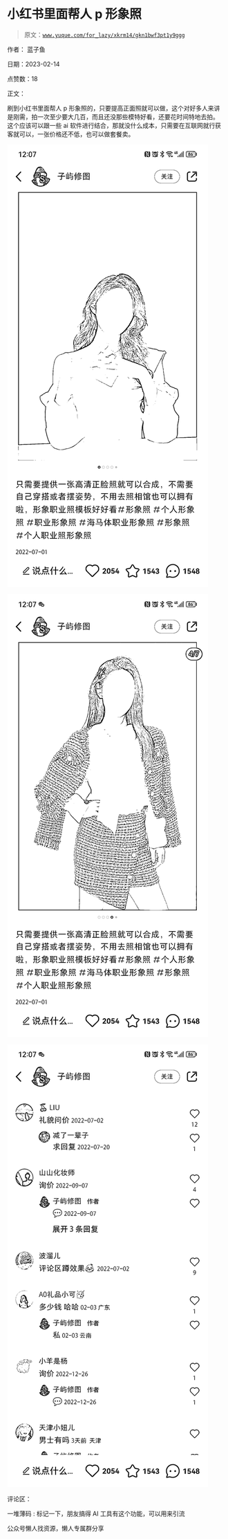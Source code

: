 # 小红书里面帮人 p 形象照

> 原文：[`www.yuque.com/for_lazy/xkrm14/gkn1bwf3pt1y9ggg`](https://www.yuque.com/for_lazy/xkrm14/gkn1bwf3pt1y9ggg)

作者： 蓝子鱼

日期：2023-02-14

点赞数：18

正文：

刷到小红书里面帮人 p 形象照的，只要提高正面照就可以做，这个对好多人来讲是刚需，拍一次至少要大几百，而且还没那些模特好看，还要花时间特地去拍。 这个应该可以跟一些 ai 软件进行结合，那就没什么成本，只需要在互联网就行获客就可以，一张价格还不低，也可以做套餐卖。

![](img/b65259b2b8a6906c52d22b2f3dd756b2.png)

![](img/caba57aa536b2dfa4b04b13cdd0bdc06.png)

![](img/a24ce4f48b941ca58b5514dbe030701f.png)

评论区：

一堆薄码 : 标记一下，朋友搞得 AI 工具有这个功能，可以用来引流

公众号懒人找资源，懒人专属群分享

